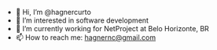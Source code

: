 - 👋 Hi, I’m @hagnercurto
- 👀 I’m interested in software development
- 🌱 I’m currently working for NetProject at Belo Horizonte, BR
- 📫 How to reach me: hagnernc@gmail.com

<!---
hagnercurto/hagnercurto is a ✨ special ✨ repository because its `README.md` (this file) appears on your GitHub profile.
You can click the Preview link to take a look at your changes.
--->
